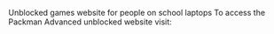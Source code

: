 Unblocked games website for people on school laptops
To access the Packman Advanced unblocked website visit: 
